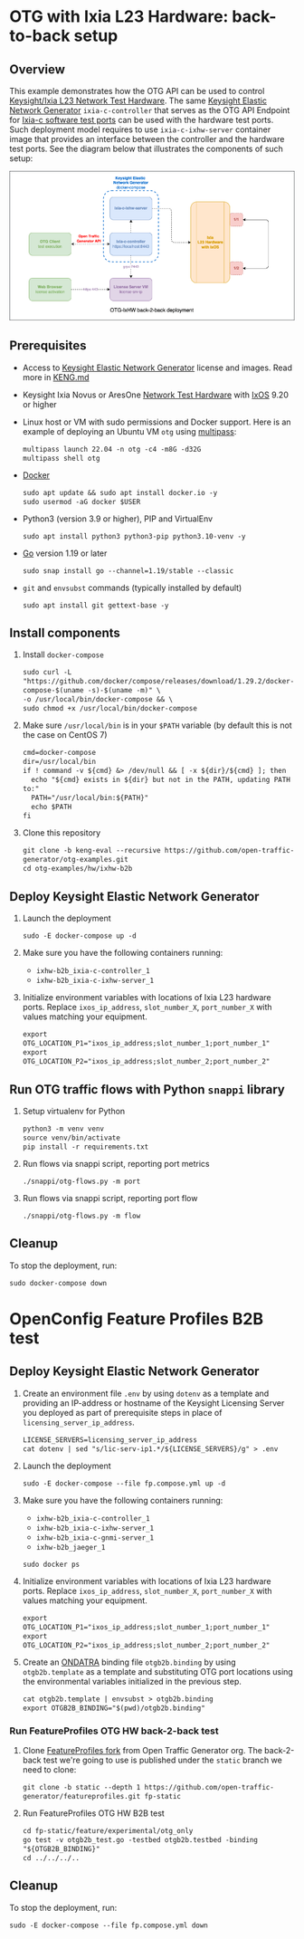 # OTG with Ixia L23 Hardware: back-to-back setup

## Overview
This example demonstrates how the OTG API can be used to control [Keysight/Ixia L23 Network Test Hardware](https://www.keysight.com/us/en/products/network-test/network-test-hardware.html). The same [Keysight Elastic Network Generator](https://www.keysight.com/us/en/products/network-test/protocol-load-test/keysight-elastic-network-generator.html) `ixia-c-controller` that serves as the OTG API Endpoint for [Ixia-c software test ports](https://github.com/open-traffic-generator/otg-examples/tree/main/docker-compose/cpdp-b2b) can be used with the hardware test ports. Such deployment model requires to use `ixia-c-ixhw-server` container image that provides an interface between the controller and the hardware test ports. See the diagram below that illustrates the components of such setup:

![Diagram](./diagram.png)

## Prerequisites

* Access to [Keysight Elastic Network Generator](https://www.keysight.com/us/en/products/network-test/protocol-load-test/keysight-elastic-network-generator.html) license and images. Read more in [KENG.md](../../KENG.md)

* Keysight Ixia Novus or AresOne [Network Test Hardware](https://www.keysight.com/us/en/products/network-test/network-test-hardware.html) with [IxOS](https://support.ixiacom.com/ixos-software-downloads-documentation) 9.20 or higher

* Linux host or VM with sudo permissions and Docker support. Here is an example of deploying an Ubuntu VM `otg` using [multipass](https://multipass.run/):

    ```Shell
    multipass launch 22.04 -n otg -c4 -m8G -d32G
    multipass shell otg
    ```

* [Docker](https://docs.docker.com/engine/install/)

    ```Shell
    sudo apt update && sudo apt install docker.io -y
    sudo usermod -aG docker $USER
    ```

* Python3 (version 3.9 or higher), PIP and VirtualEnv

    ```Shell
    sudo apt install python3 python3-pip python3.10-venv -y
    ```
* [Go](https://go.dev/dl/) version 1.19 or later

    ```Shell
    sudo snap install go --channel=1.19/stable --classic
    ```

* `git` and `envsubst` commands (typically installed by default)

    ```Shell
    sudo apt install git gettext-base -y
    ```

## Install components

1. Install `docker-compose`

    ```Shell
    sudo curl -L "https://github.com/docker/compose/releases/download/1.29.2/docker-compose-$(uname -s)-$(uname -m)" \
    -o /usr/local/bin/docker-compose && \
    sudo chmod +x /usr/local/bin/docker-compose
    ```

2. Make sure `/usr/local/bin` is in your `$PATH` variable (by default this is not the case on CentOS 7)

    ```Shell
    cmd=docker-compose
    dir=/usr/local/bin
    if ! command -v ${cmd} &> /dev/null && [ -x ${dir}/${cmd} ]; then
      echo "${cmd} exists in ${dir} but not in the PATH, updating PATH to:"
      PATH="/usr/local/bin:${PATH}"
      echo $PATH
    fi
    ```

3. Clone this repository

    ```Shell
    git clone -b keng-eval --recursive https://github.com/open-traffic-generator/otg-examples.git
    cd otg-examples/hw/ixhw-b2b
    ```

## Deploy Keysight Elastic Network Generator

1. Launch the deployment

    ```Shell
    sudo -E docker-compose up -d
    ```

2. Make sure you have the following containers running:

    * `ixhw-b2b_ixia-c-controller_1`
    * `ixhw-b2b_ixia-c-ixhw-server_1`

3. Initialize environment variables with locations of Ixia L23 hardware ports. Replace `ixos_ip_address`, `slot_number_X`, `port_number_X` with values matching your equipment.

    ```Shell
    export OTG_LOCATION_P1="ixos_ip_address;slot_number_1;port_number_1"
    export OTG_LOCATION_P2="ixos_ip_address;slot_number_2;port_number_2"
    ```

## Run OTG traffic flows with Python `snappi` library

1. Setup virtualenv for Python

    ```Shell
    python3 -m venv venv
    source venv/bin/activate
    pip install -r requirements.txt
    ```

2. Run flows via snappi script, reporting port metrics

    ```Shell
    ./snappi/otg-flows.py -m port
    ```

3. Run flows via snappi script, reporting port flow

    ```Shell
    ./snappi/otg-flows.py -m flow
    ```

## Cleanup

To stop the deployment, run:

```Shell
sudo docker-compose down
```

# OpenConfig Feature Profiles B2B test

## Deploy Keysight Elastic Network Generator

1. Create an environment file `.env` by using `dotenv` as a template and providing an IP-address or hostname of the Keysight Licensing Server you deployed as part of prerequisite steps in place of `licensing_server_ip_address`.

    ```Shell
    LICENSE_SERVERS=licensing_server_ip_address
    cat dotenv | sed "s/lic-serv-ip1.*/${LICENSE_SERVERS}/g" > .env
    ```

2. Launch the deployment

    ```Shell
    sudo -E docker-compose --file fp.compose.yml up -d
    ```

3. Make sure you have the following containers running:

    * `ixhw-b2b_ixia-c-controller_1`
    * `ixhw-b2b_ixia-c-ixhw-server_1`
    * `ixhw-b2b_ixia-c-gnmi-server_1`
    * `ixhw-b2b_jaeger_1`


    ```Shell
    sudo docker ps
    ```

4. Initialize environment variables with locations of Ixia L23 hardware ports. Replace `ixos_ip_address`, `slot_number_X`, `port_number_X` with values matching your equipment.

    ```Shell
    export OTG_LOCATION_P1="ixos_ip_address;slot_number_1;port_number_1"
    export OTG_LOCATION_P2="ixos_ip_address;slot_number_2;port_number_2"
    ```

5. Create an [ONDATRA](https://github.com/openconfig/ondatra) binding file `otgb2b.binding` by using `otgb2b.template` as a template and substituting OTG port locations using the environmental variables initialized in the previous step.

    ```Shell
    cat otgb2b.template | envsubst > otgb2b.binding
    export OTGB2B_BINDING="$(pwd)/otgb2b.binding"
    ```

### Run FeatureProfiles OTG HW back-2-back test

1. Clone [FeatureProfiles fork](https://github.com/open-traffic-generator/featureprofiles/tree/static) from Open Traffic Generator org. The back-2-back test we're going to use is published under the `static` branch we need to clone:

    ```Shell
    git clone -b static --depth 1 https://github.com/open-traffic-generator/featureprofiles.git fp-static
    ```

2. Run FeatureProfiles OTG HW B2B test

    ```Shell
    cd fp-static/feature/experimental/otg_only
    go test -v otgb2b_test.go -testbed otgb2b.testbed -binding "${OTGB2B_BINDING}"
    cd ../../../..
    ```

## Cleanup

To stop the deployment, run:

```Shell
sudo -E docker-compose --file fp.compose.yml down
```